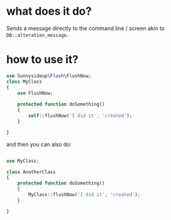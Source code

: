 # what does it do?

Sends a message directly to the command line / screen akin to `DB::alteration_message`.

# how to use it?
```php
use Sunnysideup\Flush\FlushNow;
class MyClass
{
    use FlushNow;
    
    protected function doSomething()
    {
        self::flushNow('I did it', 'created');
    }

}

```

and then you can also do:

```php

use MyClass;

class AnotherClass
{    
    protected function doSomething()
    {
        MyClass::flushNow('I did it', 'created');
    }

}
```
